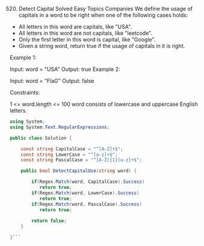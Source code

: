 520. Detect Capital
Solved
Easy
Topics
Companies
We define the usage of capitals in a word to be right when one of the following cases holds:

- All letters in this word are capitals, like "USA".
- All letters in this word are not capitals, like "leetcode".
- Only the first letter in this word is capital, like "Google".
- Given a string word, return true if the usage of capitals in it is right.
 

Example 1:

Input: word = "USA"
Output: true
Example 2:

Input: word = "FlaG"
Output: false
 

Constraints:

1 <= word.length <= 100
word consists of lowercase and uppercase English letters.

```cs
using System;
using System.Text.RegularExpressions;

public class Solution {

    const string CapitalCase = "^[A-Z]+$";
    const string LowerCase = "^[a-z]+$";
    const string PascalCase = "^[A-Z]{1}[a-z]+$";

    public bool DetectCapitalUse(string word) {

        if(Regex.Match(word, CapitalCase).Success)
           return true;
        if(Regex.Match(word, LowerCase).Success)
           return true;
        if(Regex.Match(word, PascalCase).Success)
           return true;                      
  
        return false;
    }

}```
